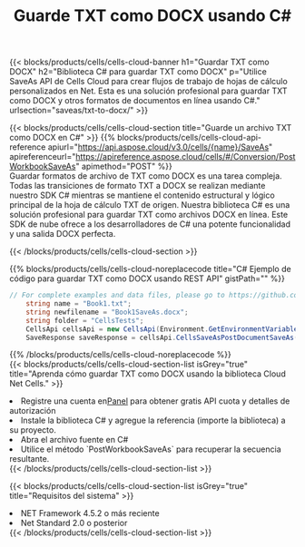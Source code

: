 ﻿---
title:  Guarde TXT como DOCX usando C#
description:  Utilizando Aspose.Cells Cloud SDK para C# para guardar el archivo en formato TXT como archivo en formato DOCX.
kwords: Excel, Save TXT as DOCX, REST, C#
howto: How to save TXT as DOCX using Aspose.Cells Cloud C# library.
---
{{< blocks/products/cells/cells-cloud-banner h1="Guardar TXT como DOCX" h2="Biblioteca C# para guardar TXT como DOCX" p="Utilice SaveAs API de Cells Cloud para crear flujos de trabajo de hojas de cálculo personalizados en Net. Esta es una solución profesional para guardar TXT como DOCX y otros formatos de documentos en línea usando C#." urlsection="saveas/txt-to-docx/" >}}

{{< blocks/products/cells/cells-cloud-section title="Guarde un archivo TXT como DOCX en C#" >}}
{{% blocks/products/cells/cells-cloud-api-reference apiurl="https://api.aspose.cloud/v3.0/cells/{name}/SaveAs" apireferenceurl="https://apireference.aspose.cloud/cells/#/Conversion/PostWorkbookSaveAs" apimethod="POST" %}}
<br/>
Guardar formatos de archivo de TXT como DOCX es una tarea compleja. Todas las transiciones de formato TXT a DOCX se realizan mediante nuestro SDK C# mientras se mantiene el contenido estructural y lógico principal de la hoja de cálculo TXT de origen. Nuestra biblioteca C# es una solución profesional para guardar TXT como archivos DOCX en línea. Este SDK de nube ofrece a los desarrolladores de C# una potente funcionalidad y una salida DOCX perfecta.

{{< /blocks/products/cells/cells-cloud-section >}}

{{% blocks/products/cells/cells-cloud-noreplacecode title="C# Ejemplo de código para guardar TXT como DOCX usando REST API" gistPath="" %}}
  
```cs
// For complete examples and data files, please go to https://github.com/aspose-cells-cloud/aspose-cells-cloud-dotnet/
    string name = "Book1.txt";
    string newfilename = "Book1SaveAs.docx";
    string folder = "CellsTests";
    CellsApi cellsApi = new CellsApi(Environment.GetEnvironmentVariable("ProductClientId"), Environment.GetEnvironmentVariable("ProductClientSecret"));
    SaveResponse saveResponse = cellsApi.CellsSaveAsPostDocumentSaveAs(name, null, newfilename, null,null,folder);
```
  
{{% /blocks/products/cells/cells-cloud-noreplacecode %}}
<br/>
{{< blocks/products/cells/cells-cloud-section-list isGrey="true" title="Aprenda cómo guardar TXT como DOCX usando la biblioteca Cloud Net Cells." >}}
<li> Registre una cuenta en<a href="https://dashboard.aspose.cloud/">Panel</a> para obtener gratis API cuota y detalles de autorización</li>
<li>Instale la biblioteca C# y agregue la referencia (importe la biblioteca) a su proyecto.</li>
<li>Abra el archivo fuente en C#</li>
<li>Utilice el método `PostWorkbookSaveAs` para recuperar la secuencia resultante.</li>
{{< /blocks/products/cells/cells-cloud-section-list >}}

{{< blocks/products/cells/cells-cloud-section-list isGrey="true" title="Requisitos del sistema" >}}
<li>NET Framework 4.5.2 o más reciente</li>
<li>Net Standard 2.0 o posterior</li>
{{< /blocks/products/cells/cells-cloud-section-list >}}
